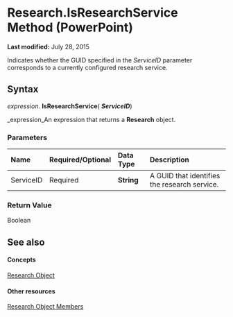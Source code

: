 
# Research.IsResearchService Method (PowerPoint)

 **Last modified:** July 28, 2015

Indicates whether the GUID specified in the  _ServiceID_ parameter corresponds to a currently configured research service.

## Syntax

 _expression_. **IsResearchService**( **_ServiceID_**)

 _expression_An expression that returns a  **Research** object.


### Parameters



|**Name**|**Required/Optional**|**Data Type**|**Description**|
|:-----|:-----|:-----|:-----|
|ServiceID|Required| **String**|A GUID that identifies the research service.|

### Return Value

Boolean


## See also


#### Concepts


 [Research Object](92b16214-2fe4-73af-b4ba-bce6aa840449.md)
#### Other resources


 [Research Object Members](1d4d7aca-359e-4f8a-4f06-881716b4ffa6.md)
